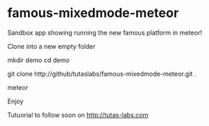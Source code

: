 # famous-mixedmode-meteor
Sandbox app showing running the new famous platform in meteor!

Clone into a new empty folder 

mkdir demo
cd demo

git clone http://github/tutaslabs/famous-mixedmode-meteor.git .


meteor 


Enjoy

Tutuorial to follow soon on http://tutas-labs.com


